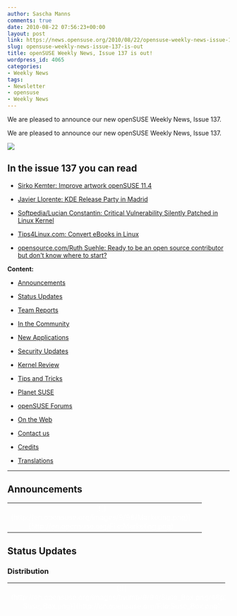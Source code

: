 ```yaml
---
author: Sascha Manns
comments: true
date: 2010-08-22 07:56:23+00:00
layout: post
link: https://news.opensuse.org/2010/08/22/opensuse-weekly-news-issue-137-is-out/
slug: opensuse-weekly-news-issue-137-is-out
title: openSUSE Weekly News, Issue 137 is out!
wordpress_id: 4065
categories:
- Weekly News
tags:
- Newsletter
- opensuse
- Weekly News
---
```


We are pleased to announce our new openSUSE Weekly News, Issue 137.
<!-- more -->
We are pleased to announce our new openSUSE Weekly News, Issue 137.  

  









[![](http://en.opensuse.org/images/6/6d/Opensuse_weekly_news_banner.png)](http://en.opensuse.org/File:Opensuse_weekly_news_banner.png)













## In the issue 137 you can read




  * [ Sirko Kemter: Improve artwork openSUSE 11.4](http://news.opensuse.org/?p=4065#Sirko_Kemter:_Improve_artwork_openSUSE_11.4)


  * [ Javier Llorente: KDE Release Party in Madrid](http://news.opensuse.org/?p=4065#Javier_Llorente:_KDE_Release_Party_in_Madrid)


  * [ Softpedia/Lucian Constantin: Critical Vulnerability Silently Patched in Linux Kernel](http://news.opensuse.org/?p=4065#Softpedia.2FLucian_Constantin:_Critical_Vulnerability_Silently_Patched_in_Linux_Kernel)


  * [ Tips4Linux.com: Convert eBooks in Linux](http://news.opensuse.org/?p=4065#Tips4Linux.com:_Convert_eBooks_in_Linux)


  * [ opensource.com/Ruth Suehle: Ready to be an open source contributor but don't know where to start?](http://news.opensuse.org/?p=4065#opensource.com.2FRuth_Suehle:_Ready_to_be_an_open_source_contributor_but_don.27t_know_where_to_start.3F)















**Content:**




  * [ Announcements](http://news.opensuse.org/?p=4065#Announcements)


  * [ Status Updates](http://news.opensuse.org/?p=4065#Status_Updates)


  * [ Team Reports](http://news.opensuse.org/?p=4065#Team_Reports)


  * [ In the Community](http://news.opensuse.org/?p=4065#In_the_Community)


  * [ New Applications](http://news.opensuse.org/?p=4065#New.2FUpdated_Applications_.40_openSUSE)


  * [ Security Updates](http://news.opensuse.org/?p=4065#Security_Updates)


  * [ Kernel Review](http://news.opensuse.org/?p=4065#Kernel_Review)


  * [ Tips and Tricks](http://news.opensuse.org/?p=4065#Tips_and_Tricks)


  * [ Planet SUSE](http://news.opensuse.org/?p=4065#Planet_SUSE)


  * [ openSUSE Forums](http://news.opensuse.org/?p=4065#openSUSE_Forums)


  * [ On the Web](http://news.opensuse.org/?p=4065#On_the_Web)


  * [ Contact us](http://news.opensuse.org/?p=4065#Feedback_.2F_Communicate_.2F_Get_Involved)


  * [ Credits](http://news.opensuse.org/?p=4065#Credits)


  * [ Translations](http://news.opensuse.org/?p=4065#Translations)







  



  






  






  






  






  






  






  






  






  






  






  






  






  






  






  






  






  






  






  






* * *


  






## Announcements








<table style="width: 98%;" class="zeroBorder" >
<tbody >
<tr >

<td style="color: rgb(255, 255, 255); text-align: center; vertical-align: top; width: 36px;" >[![](http://en.opensuse.org/images/9/98/Marketing.png)](http://en.opensuse.org/File:Marketing.png)
</td>

<td style="margin: 0pt 1em 0pt 0pt;" >  


</td>
</tr>
</tbody>
</table>





  









## Status Updates








### Distribution





<table style="width: 98%;" class="zeroBorder" >
<tbody >
<tr >

<td style="color: rgb(255, 255, 255); text-align: center; vertical-align: top; width: 36px;" >[![](http://en.opensuse.org/images/thumb/9/94/Suse_Box.png/48px-Suse_Box.png)](http://en.opensuse.org/File:Suse_Box.png)
</td>

<td style="margin: 0pt 1em 0pt 0pt;" >  




####  Maintainance Updates





#####  [openSUSE-RU-2010:0507-1 (low): xmms2-devel: It does not install xmms runtime libraries. Fixed by this update](http://lists.opensuse.org/opensuse-updates/2010-08/msg00033.html)





#####  [openSUSE-RU-2010:0508-1 (important): anjuta: This update fixes a crash on start caused through a missing package dependency](http://lists.opensuse.org/opensuse-updates/2010-08/msg00034.html)





#####  [openSUSE-RU-2010:0509-1 (moderate): lxsession: Logout doesn't work properly without hal. Fixed by this update](http://lists.opensuse.org/opensuse-updates/2010-08/msg00035.html)





#####  [openSUSE-RU-2010:0510-1 (low): mdadm: This update fixes a invalid command syntax in /etc/init.d/boot.md](http://lists.opensuse.org/opensuse-updates/2010-08/msg00036.html)





#####  [openSUSE-RU-2010:0511-1 (moderate): cheese: Starting cheese results in a segmentation fault. Fixed by this update](http://lists.opensuse.org/opensuse-updates/2010-08/msg00037.html)





#####  [openSUSE-RU-2010:0512-1 (moderate): jedit: It refuses to start due wrong bsh2 version. Fixed by this update](http://lists.opensuse.org/opensuse-updates/2010-08/msg00038.html)





#####  [openSUSE-RU-2010:0513-1 (low): tomoe: "Handwriting recognation" doesn't work. Fixed by this update](http://lists.opensuse.org/opensuse-updates/2010-08/msg00039.html)





#####  [openSUSE-RU-2010:0514-1 (low): dhcp: This update fixes the ldap-support for dhcp-server and fixes the NetworkManager dhcp-client classless route option compatibility](http://lists.opensuse.org/opensuse-updates/2010-08/msg00040.html)





#####  [openSUSE-RU-2010:0515-1 (low): xaw3d: xterm doesn't use the right xaw3d libs. This is fixed by this update](http://lists.opensuse.org/opensuse-updates/2010-08/msg00041.html)





#####  [openSUSE-RU-2010:0524-1 (low): lvm2: "lvcreate --snapshot" results in scary error messages. Fixed by this update](http://lists.opensuse.org/opensuse-updates/2010-08/msg00044.html)





#####  [openSUSE-RU-2010:0525-1 (low): cups-drivers-splix: splix should not contain PPDs for printers which require JBIG. Fixed by this update](http://lists.opensuse.org/opensuse-updates/2010-08/msg00045.html)





####  Bugzilla




The numbers for all openSUSE project products are this week: 




  * All Open Reports: 5253 (-47) 


  * Blocker: 3 (+0) 


  * Critical: 327 (-3) 


  * Major: 983 (-11) 


  * Normal: 2949 (-16) 


  * Minor: 438 (-9) 


  * Enhancements: 553 (-8) 



**Important links:**




  * [Detailed Bugzilla Report](https://bugzilla.novell.com/report.cgi?x_axis_field=bug_severity&y_axis_field=product&z_axis_field=&query_format=report-table&short_desc_type=allwordssubstr&short_desc=&long_desc_type=fulltext&long_desc=&classification=openSUSE&bug_file_loc_type=allwordssubstr&bug_file_loc=&status_whiteboard_type=allwordssubstr&status_whiteboard=&keywords_type=anywords&keywords=&bug_status=UNCONFIRMED&bug_status=NEW&bug_status=ASSIGNED&bug_status=NEEDINFO&bug_status=REOPENED&emailassigned_to1=1&emailtype1=substring&email1=&emailassigned_to2=1&emailreporter2=1&emailqa_contact2=1&emailcc2=1&emailtype2=substring&email2=&bugidtype=include&bug_id=&votes=&chfieldfrom=&chfieldto=Now&chfieldvalue=&format=table&action=wrap&field0-0-0=noop&type0-0-0=noop&value0-0-0=)


  * [Submitting Bug Reports](http://en.opensuse.org/openSUSE:Submitting_bug_reports)


  * [Bug Reporting FAQ](http://en.opensuse.org/openSUSE:Bug_reporting_FAQ)


</td>
</tr>
</tbody>
</table>





  







## Team Reports





### Art Team





<table style="width: 98%;" class="zeroBorder" >
<tbody >
<tr >

<td style="color: rgb(255, 255, 255); text-align: center; vertical-align: top; width: 36px;" >[![](http://en.opensuse.org/images/thumb/5/5a/Logo-art.png/48px-Logo-art.png)](http://en.opensuse.org/File:Logo-art.png)
</td>

<td style="margin: 0pt 1em 0pt 0pt;" >


####  [Sirko Kemter: Improve artwork openSUSE 11.4](http://karl-tux-stadt.de/ktuxs/?p=2677)


"It was a little bit quiet about that topic last days, thats because I had a little bit other work to do. The only thing I did now for the installer is, to make deliberations which pages are needed and helpful in the slideshow. More I cant do at this time. A generally background is needed first. I did some wallpaper but I found no really idea, one of them looke like a commercial for lemonade, there was some the liked it but me self not."  


####  [Sirko Kemter: Graphical improvements for 11.4](http://karl-tux-stadt.de/ktuxs/?p=2685)


"Some days ago, I showed some of the wallpaper proposals they Ivan Cukic made for openSUSE 11.4. I think they are not the final version but we got good feedback for them and I think they will happen in 11.4. So I played a little bit with them how it could look in generally with the installer, splash and so on. I choosed the grey version because grey is neutral color. And when u come from splash to the windowmanager there changes not the green and it looks very different. So look and tell me what u think. And of course its not final and I have, to make some things better." 
</td>
</tr>
</tbody>
</table>





  







### Boosters Team





<table style="width: 98%;" class="zeroBorder" >
<tbody >
<tr >

<td style="color: rgb(255, 255, 255); text-align: center; vertical-align: top; width: 36px;" >[![](http://en.opensuse.org/images/9/98/OWN-oxygen-Build-Service.png)](http://en.opensuse.org/File:OWN-oxygen-Build-Service.png)
</td>

<td style="margin: 0pt 1em 0pt 0pt;" >


####  [Will Stephenson: openSUSE Boosters at FrOSCon, Day 1](http://lizards.opensuse.org/2010/08/21/opensuse-boosters-at-froscon-day-1/)


"After long drives from Nuernberg, Prague and Darmstadt hitting every traffic jam on the A3 (the Czechs won the race), the openSUSE Boosters met up in the little rhenish town of Sankt Augustin near Bonn to attend FrOSCon. Last night we reacquainted ourselves with each other and the odd glass of Kölsch or two over steak and chips. Suitably fortified, we are now occupied our project room upstairs at FrOSCon (room C125) and are now hacking like crazy on our team project, a new site for openSUSE users and contributors. This is based on the Elgg free software social networking platform, so we’re dusting off our PHP and looking at all the integration points with the rest of the openSUSE platform: the Build Service, Bugzilla, the wiki, Lizards, and so on. So if you’re more of a web monkey than a distro gibbon and would like to help, drop by tomorrow or just get in touch with the ﻿﻿﻿﻿﻿﻿[http://en.opensuse.org/openSUSE:Boosters_team](http://en.opensuse.org/openSUSE:Boosters_team)." 
</td>
</tr>
</tbody>
</table>





  







### Build Service Team





<table style="width: 98%;" class="zeroBorder" >
<tbody >
<tr >

<td style="color: rgb(255, 255, 255); text-align: center; vertical-align: top; width: 36px;" >[![](http://en.opensuse.org/images/9/98/OWN-oxygen-Build-Service.png)](http://en.opensuse.org/File:OWN-oxygen-Build-Service.png)
</td>

<td style="margin: 0pt 1em 0pt 0pt;" >


####  [Martin Mohring: OBS 2.1: ACL Feature and Status](http://lizards.opensuse.org/2010/08/15/obs-2-1-features-and-status/)


"One and a half year is now gone since I posted about my work for ARM support in the OBS and the work for a port of openSUSE to ARM. Lots of things had happened in the meantime that are related, from my limited view most notably Nokia and Intel joining Moblin and Maemo to MeeGo (MeeGo is currently working on a number of Atom and ARM based devices), chosing to use OBS as build system and last but not least myself joining The Linuxfoundation (you will be not surprised to hear that I work at LF on OBS). In the meantime there had also been a major new OBS release 1.8/2.0 with a bunch of new features."  


####  Build Service Statistics




  * Projects: 14569 (-199) 


  * Packages: 98026 (-3249) 


  * Repositories: 23791 (+569) by 24380 (+121) confirmed users. 


</td>
</tr>
</tbody>
</table>





  







### KDE Team





<table style="width: 98%;" class="zeroBorder" >
<tbody >
<tr >

<td style="color: rgb(255, 255, 255); text-align: center; vertical-align: top; width: 36px;" >[![](http://en.opensuse.org/images/thumb/7/73/Kde-logo.jpg/48px-Kde-logo.jpg)](http://en.opensuse.org/File:Kde-logo.jpg)
</td>

<td style="margin: 0pt 1em 0pt 0pt;" >  




####  [KDE at openSUSE: KDE: Week 26-32](http://kdeatopensuse.wordpress.com/2010/08/15/kde-week-26-32/)


"It’s been a while without post, simply because I did not have any issues with my openSUSE or KDE that I could have written about. Meanwhile enough small things have accumulated.  The openSUSE and thus KDE update from 11.2 with KDE from the KDE:Factory repo to 11.3 and its stock KDE packages went smoothly via zypper dup.  The most annoying issues are that the not threadsafe dbus makes dolphin crash and thus look bad. Akonadi is crashing on logout sometimes, yet I could not get a backtrace yet because drkonqi is shut down while collecting it. And using desktop effects locks-up my Intel driven netbook from time to time because of buggy drivers/Xorg/Kernel (three more bugs: 1 – 2 – 3), i.e. not KDE. I wonder how often KDE gets blamed for bugs that are actually due to e.g. buggy graphics drivers or packages not part of KDE."  


####  [Raymond Wooninck: Still alive and kicking !! New snapshots and reorganization for openSUSE’s KDE4:Unstable repository](http://tittiatcoke.wordpress.com/2010/08/15/still-alive-and-kicking-new-snapshots-and-reorganization-for-opensuses-kde4unstable-repository/)


"I guess that maybe some people were wondering how come that it was so silence around the Unstable repository for openSUSE. There are two reasons for it. First one is that I have been on holidays and I promised my family that I would stay away from a computer as much as possible. Secondly in August the KDE repositories were changes and optimized. This meant not only a new name and/or location, but also we had a good look at what was provided by each repo.  For the KDE4:Unstable repo it was agreed that the new repo name would be KDE:Unstable:SC and that it should only provide the standard KDE:SC packages with the build-required libraries. This means that application like Amarok, choqok, konversation, etc are no longer provided through this KDE:Unstable:SC repository. SVN snapshot versions of these applications can be found in the new playground (KDE:Unstable:Playground) repo or released version can be retrieved directly from either the openSUSE:Factory repository or in case of an older distribution from the KDE:UpdatedApps repository." 
</td>
</tr>
</tbody>
</table>





  







### openFATE Team





<table style="width: 98%;" class="zeroBorder" >
<tbody >
<tr >

<td style="color: rgb(255, 255, 255); text-align: center; vertical-align: top; width: 36px;" >[![](http://en.opensuse.org/images/thumb/c/c2/Logo-fate.png/48px-Logo-fate.png)](http://en.opensuse.org/File:Logo-fate.png)
</td>

<td style="margin: 0pt 1em 0pt 0pt;" >  




####  [#310338: Always create /root/autoyast.xml for every installation](https://features.opensuse.org/310338)


"Distributions such as RHEL (and any of its blood line) always leave a file /root/anaconda-ks.cfg which can be used to repeat the installation via their anaconda/kickstart process.  The parallel to this with openSUSE is YaST2 and AutoYaST.  The feature request is asking that at the end of every installation in the home directory of the root user the necessary file or files are created to allow the user to repeat the installation with the same options. (...)"  


####  [#310339: Improved KDE integration for GIMP & Inkscape](https://features.opensuse.org/310339)


"GIMP and Inkscape need better integration into KDE, namely its "Open file" dialogue is stuck in GNOME look. Firefox and OpenOffice have their own wrappers, which integrate their corresponding action into KDE. GIMP and Inkscape are programs which would benefit greatly from native KDE image thumbnails."  


####  [#310346: java developer](https://features.opensuse.org/310346)


"Since opensolaris "died" I'm looking for a platform perfectly suitable for java development.  I'd need the last versions of netbeans, mysql + workbench, mercurial + android + open jdk + ORACLE JDK.  All of these components can be installed separately, but I'd like a distribution "one click developer".  Possibly with self - update of the last issues."  


####  [#310357: user settings on installation](https://features.opensuse.org/310357)


"on during the installation process on step "create new user" is doing "Automatic Login" per default on. Even its a laptop and the laptop pattern is choosed from yast automaticly.  it would be a little bit more secure for new user who not know what that means to make that not as default."  


####  [#310364: Add DVD's of each DE](https://features.opensuse.org/310364)


"In openSUSE 10.3, there were CD's that you could use to install openSUSE KDE or GNOME alone. I think it would be great to create individual DVDs for each Deskltop Environment, in addition to the current media, so you can install GNOME and loads of software with it. A KDE user could have 4.7 GB of KDE software that they would use, rather than XFCE, GNOME, and LXDE software they wouldn't use. Same for GNOME users. I would imagine that they had to drop some packes from the distribution to make room for LXDE in 11.3 and KDE 3 in 11.1 and 11.0. This would make installing software convenient for computers without an internet connection."  


####  [#310365: Light CD for older computers](https://features.opensuse.org/310365)


"A "Light CD" of openSUSE would be excellent for older computers. It would be a CD with LXDE, OpenOffice, the SUSE Base system, Test-Install YaST, and some basic tools. With this CD, older computers would be able to run openSUSE at a reasonable speed, have YaST and openSUSE community support\updates, legacy drivers, and some basic tools. With this CD edition avalible for download, you could have openSUSE on every old computer."  


####  [#310377: Make Python 3 the default](https://features.opensuse.org/310377)


"Python 3.0 was released nearly 2 years ago now and has been included in the last two releases of openSUSE. Currently in openSUSE we have a python package which installs Python 2.6 and a python3 package which installs Python 3.1. (...)"  


####  [#310379: SUSE Application Center](https://features.opensuse.org/310379)


"Ubuntu 9.10 had one great new feature in it: the Ubuntu Software Center. It's radically dumped down, clean and uncluttered version of Synaptic. See [https://wiki.ubuntu.com/SoftwareCenter](https://wiki.ubuntu.com/SoftwareCenter) for throughout description.  It is not intended to replace Synaptic, but to make installing software more accessible. This is definitely something openSUSE needs. YaST is even more powerful than Synaptic, but it's also more cluttered (at least in KDE). Thus, the demand for clearly presented centralized software installation and removal is also larger. I'm proposing, that we bluntly copy Ubuntu Software Center principles and create a native Qt interface for KDE. (...)"  


####  [#310380: grub2 bootonce or bootnext command](https://features.opensuse.org/310380)


"With the possibility of Grub2 being implemented soon as a default boot manager, it would be useful to add to the Grub2 packaging a small script that fully emulates the older grubonce that is provided with openSUSE-11.3 and earlier. (...)"  


####  [#310398: e4defrag](https://features.opensuse.org/310398)


"is necessary that a file system to have a defragmenter, even e4defrag is not finished yet. is a kernel patch which do not affect the users who do not want use it. fedora has it and it is the time to have it opensuse too."  


####  Statistics




[Feature](https://features.opensuse.org/) statistics for [openSUSE 11.4](https://features.opensuse.org/statistic/product/22236): 




  * Total: 170 (+17) 


  * Unconfirmed: 158 (+15) 


  * New: 6 (+0) 


  * Evaluation: 6 (+2) 


  * Candidate: 0 (+0) 


  * Done: 0 (+0) 


  * Rejected: 0 (+0) 


  * Duplicate: 0 (+0) 



[More information on openFATE](http://en.opensuse.org/openSUSE:Openfate)



</td>
</tr>
</tbody>
</table>





  







### Translation Team





<table style="width: 98%;" class="zeroBorder" >
<tbody >
<tr >

<td style="color: rgb(255, 255, 255); text-align: center; vertical-align: top; width: 36px;" >[![](http://en.opensuse.org/images/thumb/9/95/Icon-localize.png/48px-Icon-localize.png)](http://en.opensuse.org/File:Icon-localize.png)
</td>

<td style="margin: 0pt 1em 0pt 0pt;" >  




####  Localization




  * Daily updated translation statistics are available on the [openSUSE Localization Portal](http://i18n.opensuse.org/). 


  * [Trunk Top-List](http://i18n.opensuse.org/stats/trunk/toplist.php) – [Localization Guide](http://en.opensuse.org/OpenSUSE_Localization_Guide)


</td>
</tr>
</tbody>
</table>





  









## In the Community 








<table style="width: 98%;" class="zeroBorder" >
<tbody >
<tr >

<td style="color: rgb(255, 255, 255); text-align: center; vertical-align: top; width: 36px;" >[![](http://en.opensuse.org/images/3/31/Icon-project.png)](http://en.opensuse.org/File:Icon-project.png)
</td>

<td style="margin: 0pt 1em 0pt 0pt;" >  




###  Events & Meetings




Past: 




  * [** August 18, 2010: German Wiki Team Meeting**](http://news.opensuse.org/2010/05/30/german-wiki-team-meeting-2/)


  * [** August 19, 2010: ﻿openSUSE KDE Team meeting**](http://news.opensuse.org/2010/05/13/%ef%bb%bfopensuse-kde-team-meeting/)



  

 Upcoming: 




  * [**August 21-22, 2010: FrOSCon (St. Augustin/Germany; http://www.froscon.de/)**](http://news.opensuse.org/2010/04/19/froscon-st-augustin-germany/)


  * [** August 24, 2010: openSUSE Marketing Team Meeting**](http://news.opensuse.org/2010/07/26/opensuse-marketing-team-meeting-5/)


  * [** August 25, 2010: openSUSE Board Meeting**](http://news.opensuse.org/2010/03/24/opensuse-board-meeting/)



  






  * You can find more informations on other events at: 


    * [openSUSE News/Events](http://news.opensuse.org/category/events/) – [Local events](http://en.opensuse.org/openSUSE:Ambassadors_events)




###  openSUSE for your ears




  * The openSUSE Weekly News are available as Livestream or Podcast in the German Language. You can hear it or download it on [http://blog.radiotux.de/podcast](http://blog.radiotux.de/podcast). 




###  From Ambassadors





####  [Vincent Untz: More GUADEC tidbits](http://www.vuntz.net/journal/post/2010/08/14/More-GUADEC-tidbits)


Vincent give us Impressions from the GUADEC  


####  [Marc Christensen: SLLUG meeting: Research, Writing, Typography, and Design using Linux: Wed. Aug 18, 2010](http://feedproxy.google.com/%7Er/Mecworks/%7E3/DS2UYNlIo-M/)


"The August 2010 Salt Lake Linux Users Group meeting will be on Research, Writing, Typography, and Design using Linux and presented by Rob Oaks.  **Topic:** A big picture introduction to research, writing, typography, and design using Linux. Why open source options are the best available and you really should be using them. Technologies Covered: Zotero, BibTeX, LaTeX, LyX, DocBook, Inkscape, Scribus."  


####  [Javier Llorente: KDE Release Party in Madrid](http://lizards.opensuse.org/2010/08/15/kde-release-party-in-madrid/)


"The other day I met afiestas in the tram. He had a KDE sticker on his laptop and I thought perhaps this guy is interested in the KDE bug squashing party we have organized… I talked to him about it and he told me that he was a KDE developer. Quite a surprise! So we’re going to celebrate the release of KDE SC 4.5.0 at Sigland (San Bernardo 118) next Saturday (21st) at 14:00. :D"  


####  [openSUSE Launch Party - Peru 2010](http://lists.opensuse.org/archive/opensuse-marketing/2010-08/msg00083.html)


"I hope it's not late to tell you about it, I'd like to comment you about openSUSE Launch Party we made here in Lima, Peru. As it was announced, it took part on Beeznest Latino offices and we could meet some people interested on the openSUSE Project. We could also spread the word about the openSUSE distribution, as a replacement for closed source OS's and other known Linux distros. Here in my country, openSUSE isn't well known yet, so we're making the necessary to change this."  


###  openSUSE in $COUNTRY


"Details"  


###  Communication




  * [The mail lists](http://lists.opensuse.org/) have: 37682 (-13) subscribers. 


  * [The openSUSE Forums](http://forums.opensuse.org/)] have: 


    * 49379 (+354) registered users 


    * The most users ever online was 30559, 08-Jan-2010 at 13:06. 




###  Contributors




  * 4929 (+32) of 12510 (+58) registered contributors in the User Directory have signed the Guiding Principles. The board has acknowledged 431 (+0) [members](http://en.opensuse.org/openSUSE:Members).   

  




</td>
</tr>
</tbody>
</table>





  









## Security Updates








<table style="width: 98%;" class="zeroBorder" >
<tbody >
<tr >

<td style="color: rgb(255, 255, 255); text-align: center; vertical-align: top; width: 36px;" >[![](http://en.opensuse.org/images/6/68/Logo-SecurityUpdates.png)](http://en.opensuse.org/File:Logo-SecurityUpdates.png)
</td>

<td style="margin: 0pt 1em 0pt 0pt;" >


To view the security announcements in full, or to receive them as soon as they're released, refer to the [openSUSE Security Announce](http://lists.opensuse.org/opensuse-security-announce/) mailing list.  

  







####  [SUSE Security Announcement: flash-player (SUSE-SA:2010:034)](http://lists.opensuse.org/opensuse-security-announce/2010-08/msg00002.html)




  * Package: flash-player 


  * Announcement ID: SUSE-SA:2010:034 


  * Date: Fri, 13 Aug 2010 13:00:00 +0000 


  * Affected Products: openSUSE 11.1 


  * openSUSE 11.2 


  * openSUSE 11.3 


  * SUSE Linux Enterprise Desktop 10 SP3 


  * SUSE Linux Enterprise Desktop 11 


  * SUSE Linux Enterprise Desktop 11 SP1 




####  [SUSE Security Summary Report: SUSE-SR:2010:015](http://lists.opensuse.org/opensuse-security-announce/2010-08/msg00003.html)




  * Announcement ID: SUSE-SR:2010:015 


  * Date: Tue, 17 Aug 2010 10:00:00 +0000 


  * Cross-References: CVE-2009-2625, CVE-2009-2663, CVE-2009-3560 


  * CVE-2009-3700, CVE-2009-3720, CVE-2009-3826 


  * CVE-2009-4270, CVE-2009-4901, CVE-2009-4902 


  * CVE-2010-0407, CVE-2010-1321, CVE-2010-1386 


  * CVE-2010-1392, CVE-2010-1405, CVE-2010-1407 


  * CVE-2010-1416, CVE-2010-1417, CVE-2010-1418 


  * CVE-2010-1421, CVE-2010-1422, CVE-2010-1501 


  * CVE-2010-1628, CVE-2010-1664, CVE-2010-1665 


  * CVE-2010-1758, CVE-2010-1759, CVE-2010-1760 


  * CVE-2010-1761, CVE-2010-1762, CVE-2010-1767 


  * CVE-2010-1770, CVE-2010-1771, CVE-2010-1772 


  * CVE-2010-1773, CVE-2010-1774, CVE-2010-1869 


  * CVE-2010-2547, CVE-2010-2628, CVE-2010-2785 




####  [SUSE Security Announcement: Linux kernel (SUSE-SA:2010:035)](http://lists.opensuse.org/opensuse-security-announce/2010-08/msg00004.html)




  * Package: kernel 


  * Announcement ID: SUSE-SA:2010:035 


  * Date: Wed, 18 Aug 2010 10:00:00 +0000 


  * Affected Products: SLE SDK 10 SP3 


  * SUSE Linux Enterprise Desktop 10 SP3 


  * SUSE Linux Enterprise Server 10 SP3 


  * Vulnerability Type: remote denial of service 


  * CVSS v2 Base Score: 7.8 (AV:N/AC:L/Au:N/C:N/I:N/A:C) 



  







####  [openSUSE-SU-2010:0518-1 (moderate): perl: Fixed two Safe.pm security issues and some bugs (openSUSE 11.2)](http://lists.opensuse.org/opensuse-updates/2010-08/msg00042.html)





####  [openSUSE-SU-2010:0519-1 (moderate): perl: Fixed two Safe.pm security issues and some bugs (openSUSE 11.1)](http://lists.opensuse.org/opensuse-updates/2010-08/msg00043.html)



</td>
</tr>
</tbody>
</table>





  









## Kernel Review








<table style="width: 98%;" class="zeroBorder" >
<tbody >
<tr >

<td style="color: rgb(255, 255, 255); text-align: center; vertical-align: top; width: 36px;" >[![](http://en.opensuse.org/images/thumb/b/bc/Tux.svg.png/48px-Tux.svg.png)](http://en.opensuse.org/File:Tux.svg.png)
</td>

<td style="margin: 0pt 1em 0pt 0pt;" >  




####  [Rares Aioanei: openSUSE kernel news – 21.08.2010](http://schaiba.wordpress.com/2010/08/21/opensuse-kernel-news-21-08-2010/)


Rares Aioanai gives a new Issue about his Kernel Insights.  


####  [Softpedia/Lucian Constantin: Critical Vulnerability Silently Patched in Linux Kernel](http://news.softpedia.com/news/Critical-Vulnerability-Silently-Patched-in-Linux-Kernel-152678.shtml)


"A highly dangerous privilege escalation vulnerability, which can allow an attacker to execute arbitrary code as root from any GUI application, has been patched in the Linux kernel. (...)" 
</td>
</tr>
</tbody>
</table>





  









## Tips and Tricks








<table style="width: 98%;" class="zeroBorder" >
<tbody >
<tr >

<td style="color: rgb(255, 255, 255); text-align: center; vertical-align: top; width: 36px;" >[![](http://en.opensuse.org/images/9/98/OWN-oxygen-Tips-and-Tricks.png)](http://en.opensuse.org/File:OWN-oxygen-Tips-and-Tricks.png)
</td>

<td style="margin: 0pt 1em 0pt 0pt;" >  




###  For Desktop Users





####  [Tips4Linux.com: Convert eBooks in Linux](http://tips4linux.com/convert-ebooks-in-linux/)


"Say you just bought an Amazon Kindle or a Barnes and Noble Nook. You want to convert your eBook collection to .EPUB or .MOBI format. For this, install Calibre. The application not only provides you with a graphical way to manage your eBook collection, but also comes with a set of useful command-line tools. One of these is ebook-convert. (...)"  


####  [Tips4Linux.com: Remove DRM from Amazon Kindle’s ebooks using Linux](http://tips4linux.com/remove-drm-from-amazon-kindles-ebooks-using-linux/)


"When you buy an ebook using your Kindle, there’s a 99% chance it’s a DRM file. That means you won’t be able to read it anywhere else but on your Kindle. And we won’t accept that. To be able to convert that file and remove its DRM protection, you need a set of Python scripts called [MobiDeDRM](http://nyquil.org/uploads/MobiDeDRM.zip). (...)" 


  







###  For System Administrators





####  [The Geek Stuff/Ramesh Natarajan: UNIX / Linux: 2 Ways to Add Swap Space Using dd, mkswap and swapon](http://www.thegeekstuff.com/2010/08/how-to-add-swap-space/)


"**Question**: I would like to add more swap space to my Linux system. Can you explain with clear examples on how to increase the swap space?  **Answer**: You can either use a dedicated hard drive partition to add new swap space, or create a swap file on an existing filesystem and use it as swap space." 
</td>
</tr>
</tbody>
</table>





  









## Planet SUSE








<table style="width: 98%;" class="zeroBorder" >
<tbody >
<tr >

<td style="color: rgb(255, 255, 255); text-align: center; vertical-align: top; width: 36px;" >[![](http://en.opensuse.org/images/thumb/f/fe/Logo-PlanetSUSE.png/48px-Logo-PlanetSUSE.png)](http://en.opensuse.org/File:Logo-PlanetSUSE.png)
</td>

<td style="margin: 0pt 1em 0pt 0pt;" >  




####  [James Ots: Making a VCDS inferface work](http://jamesots.blogspot.com/2010/08/making-vcds-inferface-work.html)


"While I'm in the mood for posting solutions to technical problems, here's another. I have a OBD interface cable for my VW Bora so that I can run a piece of software called VCDS (sometimes known as VAG-COM) and read the error codes from my car's ECU. However, when I plug in the cable (it's the USB version), it is usually assigned to COM7. Unfortunately, the VCDS programme only supports COM1-4."  


####  [James Ots: Disabling the buzz](http://jamesots.blogspot.com/2010/08/disabling-buzz.html)


"I just installed openSUSE 11.3 on my desktop computer, and I have to say it's pretty much awesome. Almost everything has worked straight out of the box, including my Wacom graphics tablet and my wireless card. One thing that's been annoying me is that whenever I make a mistake (such as trying to delete some text that isn't there), my computer makes the most almighty buzz. Or maybe it could be described as a belch. It's pretty horrible, however you describe it, and makes me jump out of my skin every time. I think it's supposed to be the System Bell."  


####  [Michael Meeks: Why Oracle's Java Copyrights Might Matter](http://www.gnome.org/%7Emichael/blog/2010-08-16-java-copyrights.html)


"What Copyrights: By now so many, apparently well informed, commentators have noticed and written off the Oracle Java Copyright claims as applying to the open-source implementation, documentation etc. That of course seems weak: how likely is it that Google would have cut/pasted code or documentation into their Davlik implementation, given the intense scrutiny they knew would come eventually. Page 2, Clause 11 of the complaint gives some background: ..."  


####  [Vincent Untz: Want to join Novell?](http://www.vuntz.net/journal/post/2010/08/16/Want-to-join-Novell)


"I've been at Novell for two years and a half now, and it's been an interesting ride. I must say I've had two amazing bosses who understand the way I work and who have been really supportive, so that definitely helps! I don't know if Klaas will stand me much longer, though ;-) In addition to that, being part of the Boosters is a good way to be with people as crazy as I am, working on weird stuff like me.  Of course, it has been hard to see good people leave the company in the past few months — they are generally still involved upstream, though, so that's positive :-) But recently, we've been joined by two friends: Frédéric, who's working on SUSE Meego, and Jos, the new openSUSE community manager. And guess what? We expect more! Because we're still hiring: ..."  


####  [Jos Poortvliet: And what has that dude been doing lately...](http://nowwhatthe.blogspot.com/2010/08/and-what-has-that-dude-been-doing.html)


"First of all, thanks for the great welcome to the community! I've received many constructive and nice comments which made me very happy. I really look forward to working with you all over the next months/years/centuries/eons/etc.  As I don't yet have much insight in our community, I am spending the first month on getting to know you all, getting input on what is needed, what is going on etcetera. Besides of course reading up on mail, following discussions on IRC and playing with openSUSE myself I went to the Novell headquarters for a week and spoke with my colleagues there. It was an interesting week - Novell has a deep commitment to openSUSE but there is still a lot to learn from both sides. I hope to be able to bring the parts of Novell which work on and with openSUSE technology a bit closer to the community and will start with the marketing. The marketing team at Novell has a lot of experience talking to corporate partners and I hope we can use their experience for openSUSE. The other way around I think we can help them a lot in spreading the word about the work Novell is doing in the free software area."  


####  [Danny Kukawka: Hacking osc (4)](http://dkukawka.blogspot.com/2010/08/hacking-osc-4.html)


"Here's what some of the major stuff I did on osc in the last weeks:  * changed 'osc request revoke' (and also reopen, accept, decline, wipe, revoke) to check the actual state and ask the user to prevent set the same state twice  * added new command 'osc requestmaintainership' as shortcut for 'osc creq -a add_role USER maintainer PROJECT PACKAGE' since this command is hard to find for (new) users  * changed 'osc request show' to show add_role request info more verbose including requested person/group and the requested role  * fix output of 'osc buildinfo' if parameters are missing, show only the available repos (and not the arch) if called from a checked out package  * updated osc.complete, added all existing commands to list  * added new command 'osc distributions' to get info about active distributions  * some changes to respect 'osc -A' and to reuse apiurl instead of reading it again and again from config  * changed 'osc repos' to filter out disabled repos of a package"  


####  [OMG!SUSE! team: Wicked simple networking with Wicd](http://feedproxy.google.com/%7Er/omgsuse/%7E3/UGXKaMvLtIc/wicked-simple-networking-wicd)


"I'm travelling this weekend, which means I inevitably will end up putting my laptop's battery through its paces. Every so often when I travel, I try to find more and more ways to squeeze more minutes out of my ThinkPad.  My favorite way to extend battery life is to kill services that I either don't need, or are more bloated than my needs, such as the infamous NetworkManager stack."  


####  [Martin Vidner: ruby-dbus 0.4.0 with TCP Transport](http://mvidner.blogspot.com/2010/08/ruby-dbus-040-with-tcp-transport.html)


"I have made a feature release of ruby-dbus, a Ruby language binding for the D-Bus IPC system.  * TCP transport which pangdudu coded a year ago. At that time I did not feel familiar enough with the library, and the test suite was much smaller too, so that's why it took me so long.  * Enabled test code coverage report (rcov)  * Classes should not share all interfaces (Ticket#36/Issue#5)  * Ruby 1.9 compatibility (Ticket#37, by Myra Nelson)  * RPMs can be found via openSUSE Build Service Search"  


####  [Sebastian Kügler: Working Upstream.](http://vizzzion.org/blog/2010/08/working-upstream/)


"On the website of an Austrian (no kangaroos!) newspaper, I read an interview with Canonical’s Jono Bacon. In this interview, Jono talks about the process of developing central components of the desktop inside Canonical. The process is basically that Canonical’s design department, Ayatana develops components. When they are finished, they’re offered for inclusion into GNOME, which was not a successful in all cases yet. According to Jono this is "working upstream", explaining that in this context Ayatana is the upstream. GNOME is seen as a provider of components, building blocks for Ubuntu’s user experience.  The definition Jono handles of upstream development is quite different from how it works for me. I can speak of personal and professional experience in this context, as I have been working quite a lot on central components of the Plasma Desktop (and Netbook as well). I have done this work both, as a voluntary contributor in my Free time (pun intended), and continue to do so in my working hours for open-slx. open-slx happens to sell and supports Linux deskop operating systems." 
</td>
</tr>
</tbody>
</table>





  









## openSUSE Forums








<table style="width: 98%;" class="zeroBorder" >
<tbody >
<tr >

<td style="color: rgb(255, 255, 255); text-align: center; vertical-align: top; width: 36px;" >[![](http://en.opensuse.org/images/e/ed/OWN-oxygen-openSUSE-Forums.png)](http://en.opensuse.org/File:OWN-oxygen-openSUSE-Forums.png)
</td>

<td style="margin: 0pt 1em 0pt 0pt;" >


####  [32bit vs. 64bit](http://forums.opensuse.org/english/community/surveys-polls/444422-32bit-vs-64bit-vs-32bit-pae.html)


"Nothing unusual here I guess. Though there are some interesting comments here which may be useful to some who have asked similar questions."  


####  [Support for M$ Exchange in 11.3?](http://forums.opensuse.org/english/get-help-here/applications/444244-state-exchange-2007-support-opensuse-11-3-a.html)


"This may provide some useful information for those working between openSUSE and Microsoft. Check it out, it may prove helpful."  


####  [How to Downgrade KDE from 4.5 to 4.4?](http://forums.opensuse.org/english/get-help-here/applications/444618-downgrade-kde-4-5-a.html)


"Some users have experienced some problems with KDE4.5 and rolling back to 4.4.4 seems to be a solution. One of the issues is Desktop Freezing."  


####  [Repo Priority Settings?](http://forums.opensuse.org/english/get-help-here/applications/444559-repo-priority-level.html)


"There is some particularly useful information here, particularly from user @RedDwarf here: [http://forums.opensuse.org/english/get-help-here/applications/444559-repo-priority-level-2.html#post2208391](http://forums.opensuse.org/english/get-help-here/applications/444559-repo-priority-level-2.html#post2208391) One for the bookmarks I think." 
</td>
</tr>
</tbody>
</table>





  









## On the Web








<table style="width: 98%;" class="zeroBorder" >
<tbody >
<tr >

<td style="color: rgb(255, 255, 255); text-align: center; vertical-align: top; width: 36px;" >[![](http://en.opensuse.org/images/d/d6/OWN-oxygen-On-the-Web.png)](http://en.opensuse.org/File:OWN-oxygen-On-the-Web.png)
</td>

<td style="margin: 0pt 1em 0pt 0pt;" >  




###  Call for participation





####  [Joe Brockmeier: Spread the word: Ohio LinuxFest registration is open!](http://dissociatedpress.net/2010/08/17/spread-the-word-ohio-linuxfest-registration-is-open/)


"Things are spinning up for Ohio LinuxFest — we’re less than a month out, so now is the time for everyone planning on attending the big ‘fest to sign up and start making your plans to attend. Even if you’re not going to be there (why not?) please help spread the word! Follow @ohiolinux on Twitter for updates. See you in Columbus!" 


  







###  Reports





####  [ghacks/Jack Wallen: The KDE 4.5 Semantic Desktop](http://www.ghacks.net/2010/08/18/the-kde-4-5-semantic-desktop/)


"My last article I spoke about the new KDE Activities features Search and Launch Containment Activity (see my article “Using the KDE 4.5 Search and Launch Containment Activity“). This is the first visible sign of KDE’s use of the Nepomuk Semantic Desktop. Nepomuk is a system that uses metadata throughout the desktop to aid in file search and peer to peer collaboration. So far the project has yet to reach its full potential (as it is quite new to the desktop)."  


####  [Linux Journal/Chase Crum: Novell and Markus Rex: Reinventing An Empire](http://www.linuxjournal.com/content/novell-and-markus-rex-reinventing-empire)


"In the 1990's Novell's NetWare dominated the networking industry with over 70% of the global market share. Their technical certifications were the industry's gold standard and offered titles such as Certified Novell Engineer, Master Certified Novell Engineer, Certified Novell Directory Engineer, and Novell Administrator. Just ten years later, the networking giant of the 20th century would find itself in a struggle to maintain relevance in the new millennium. The solution came as a change in strategy that would shift the company's focus from networking technologies to low level software and a new venture into an open sourced operating system of their own. (...)" 


  







###  Reviews and Essays





####  [opensource.com/Ruth Suehle: Ready to be an open source contributor but don't know where to start?](http://opensource.com/life/10/8/ready-be-open-source-contributor-dont-know-where-start)


"In early 2009, as the stories of many websites begin, a few college friends were considering what kind of project they might start together. In this particular case, the result was [OpenHatch](http://openhatch.org/). (...)" 


  







###  Warning!





####  [h-online: Root privileges through Linux kernel bug - Update ](http://www.h-online.com/security/news/item/Root-privileges-through-Linux-kernel-bug-Update-1061563.html)


"According to [a report](http://www.invisiblethingslab.com/resources/misc-2010/xorg-large-memory-attacks.pdf) written by Rafal Wojtczuk, a conceptual problem in the memory management area of Linux allows local attackers to execute code at root level. The Linux issue is caused by potential overlaps between the memory areas of the stack and shared memory segments."  **Update** - As Marcus Meissner from the SUSE security team explained to heise Security, SUSE maintainer Andrea Arcangeli provided [for the problem](http://linux.derkeiler.com/Mailing-Lists/Kernel/2004-09/7904.htmlafix) in September 2004, but for unknown reasons this fix was not included in the Linux kernel. SUSE itself [[1]](http://support.novell.com/security/cve/CVE-2010-2240.htmlhasthefix) and SUSE Linux Enterprise 9, 10 and 11 as well as openSUSE 11.1 through 11.3 do not exhibit this vulnerability."  


####  [US-CERT Cyber Security Alert SA10-231A -- Adobe Reader and Acrobat Vulnerabilities](http://www.us-cert.gov/cas/alerts/SA10-231A.html)


"Adobe has released Security Bulletin APSB10-17, which describes multiple vulnerabilities affecting Adobe Reader and Acrobat." 
</td>
</tr>
</tbody>
</table>





  









## Feedback / Communicate / Get Involved








<table style="width: 98%;" class="zeroBorder" >
<tbody >
<tr >

<td style="color: rgb(255, 255, 255); text-align: center; vertical-align: top; width: 36px;" >[![](http://en.opensuse.org/images/a/ae/OWN-oxygen-FCG.png)](http://en.opensuse.org/openSUSE:Weekly_news_team)
</td>

<td style="margin: 0pt 1em 0pt 0pt;" >Do you have comments on any of the things mentioned in this article? Then head right over to the [comment section](http://news.opensuse.org/p=4065) and let us know!  

Or if you would like to be part of the [openSUSE:Weekly news team](http://en.opensuse.org/openSUSE:Weekly_news_team) then check out our team page and join!  

Or Communicate with or get help from the wider openSUSE community -- via IRC, forums, or mailing lists -- see [Communicate](http://en.opensuse.org/openSUSE:Communication_channels). 


  

[![](http://en.opensuse.org/images/thumb/6/6d/Rss_32.png/24px-Rss_32.png)](http://en.opensuse.org/File:Rss_32.png) You can subscribe to the openSUSE Weekly News RSS feed at [http://news.opensuse.org/category/weekly-news/feed/](http://news.opensuse.org/category/weekly-news/feed/)



</td>
</tr>
</tbody>
</table>





  









## Credits








<table style="width: 98%;" class="zeroBorder" >
<tbody >
<tr >

<td style="color: rgb(255, 255, 255); text-align: center; vertical-align: top; width: 36px;" >[![](http://en.opensuse.org/images/1/17/OWN-oxygen-Credits.png)](http://en.opensuse.org/File:OWN-oxygen-Credits.png)
</td>

<td style="margin: 0pt 1em 0pt 0pt;" >


  * [saigkill](http://en.opensuse.org/User:Saigkill) [Talk](http://en.opensuse.org/User_talk:Saigkill) - [Contributions](http://en.opensuse.org/Special:Contributions/saigkill) Sascha Manns (Editor in Chief) 


  * [STS301](http://en.opensuse.org/index.php?title=User:STS301&action=edit&redlink=1) [Talk](http://en.opensuse.org/index.php?title=User_talk:STS301&action=edit&redlink=1) - [Contributions](http://en.opensuse.org/Special:Contributions/STS301) Sebastian Schöbinger (Tips/Tricks) 


  * [HeliosReds](http://en.opensuse.org/User:HeliosReds) [Talk](http://en.opensuse.org/index.php?title=User_talk:HeliosReds&action=edit&redlink=1) - [Contributions](http://en.opensuse.org/Special:Contributions/HeliosReds) Satoru Matsumoto (Editorial Office) 


  * [Caf4926](http://en.opensuse.org/User:Caf4926) [Talk](http://en.opensuse.org/index.php?title=User_talk:Caf4926&action=edit&redlink=1) - [Contributions](http://en.opensuse.org/Special:Contributions/Caf4926) Carl Fletcher (Main-Newsletter, Forums Sec.) 


  * [Okuro](http://en.opensuse.org/User:Okuro) [Talk](http://en.opensuse.org/index.php?title=User_talk:Okuro&action=edit&redlink=1) - [Contributions](http://en.opensuse.org/Special:Contributions/Okuro) Thomas Hofstätter (Events & Meetings) 


  * add translators 


</td>
</tr>
</tbody>
</table>





  









## Translations





<table style="width: 98%;" class="zeroBorder" >
<tbody >
<tr >

<td style="color: rgb(255, 255, 255); text-align: center; vertical-align: top; width: 36px;" >[![](http://en.opensuse.org/images/thumb/b/b5/OWN-Icon-locale.png/48px-OWN-Icon-locale.png)](http://en.opensuse.org/File:OWN-Icon-locale.png)
</td>

<td style="margin: 0pt 1em 0pt 0pt;" >  




openSUSE Weekly News is translated into many languages.Issue #137 of the openSUSE Weekly News is available in: 




  * [English](http://en.opensuse.org/Archive:Weekly_news_137)



Delayed / to be translated: 




  * [Magyar](http://hu.opensuse.org/OpenSUSE_Heti_H%C3%ADrmond%C3%B3/137)


  * [Español](http://es.opensuse.org/OpenSUSE_Noticias_Semanales/137)


  * [繁體中文](http://zh_tw.opensuse.org/OpenSUSE_Weekly_News/137)


  * [日本語](http://ja.opensuse.org/OpenSUSE_Weekly_News/137)


  * [Русский](http://ru.opensuse.org/%D0%95%D0%B6%D0%B5%D0%BD%D0%B5%D0%B4%D0%B5%D0%BB%D1%8C%D0%BD%D1%8B%D0%B5_%D0%BD%D0%BE%D0%B2%D0%BE%D1%81%D1%82%D0%B8_openSUSE/137)


  * [Indonesia](http://en.opensuse.org/OpenSUSE_Weekly_News/137/indonesian)


  * [简体中文](http://en.opensuse.org/OpenSUSE_Weekly_News/137/chinese)


  * [Deutsch](http://de.opensuse.org/OpenSUSE-Wochenschau/137)


  * [Français](http://fr.opensuse.org/Lettre_d%27information_openSUSE/137)


  * [Polski](http://pl.opensuse.org/Tygodnik_openSUSE/137)


  * [Português](http://pt.opensuse.org/Not%C3%ADcias_da_semana_no_openSUSE/137)


  * [Italiano](http://it.opensuse.org/OpenSUSE_Newsletter_Settimanale/137)


  * [Svenska](http://en.opensuse.org/OpenSUSE_Weekly_News/137/swedish)


  * [Ìesky](http://cs.opensuse.org/OpenSUSE_t%C3%BDden%C3%ADk/137)


</td>
</tr>
</tbody>
</table>
  

